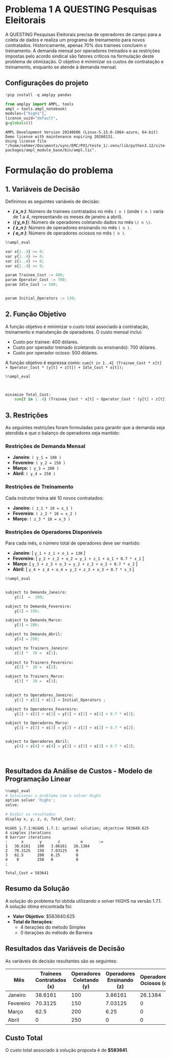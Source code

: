 # Problema 1 A QUESTING Pesquisas Eleitorais

A QUESTING Pesquisas Eleitorais precisa de operadores de campo para a coleta de dados e realiza um programa de treinamento para novos contratados. Historicamente, apenas 70% dos trainees concluem o treinamento. A demanda mensal por operadores treinados e as restrições impostas pelo acordo sindical são fatores críticos na formulação deste problema de otimização. O objetivo é minimizar os custos de contratação e treinamento, enquanto se atende à demanda mensal.


## Configurações do projeto


```python
!pip install -q amplpy pandas

```


```python
from amplpy import AMPL, tools
ampl = tools.ampl_notebook(
modules=["highs"], 
license_uuid="default",
g=globals()) 
```

    AMPL Development Version 20240606 (Linux-5.15.0-1064-azure, 64-bit)
    Demo license with maintenance expiring 20260131.
    Using license file "/home/sehmer/Documents/sync/EMC/PO1/teste_1/.venv/lib/python3.12/site-packages/ampl_module_base/bin/ampl.lic".
    


# Formulação do problema

## 1. Variáveis de Decisão
Definimos as seguintes variáveis de decisão:
- ***\( x_n \)***: Número de trainees contratados no mês `( n )` (onde `( n )` varia de 1 a 4, representando os meses de janeiro a abril).
- (***\( y_n \)***): Número de operadores coletando dados no mês `\( n \)`.
- ***\( z_n \)***: Número de operadores ensinando no mês `( n )`.
- ***\( o_n \)***: Número de operadores ociosos no mês `( n )`.



```python
%%ampl_eval

var x{1..4} >= 0;  
var y{1..4} >= 0;  
var z{1..4} >= 0;  
var o{1..4} >= 0;  

param Trainee_Cost := 400;
param Operator_Cost := 700;
param Idle_Cost := 500;


param Initial_Operators := 130;
```

## 2. Função Objetivo
A função objetivo é minimizar o custo total associado à contratação, treinamento e manutenção de operadores. O custo mensal inclui:
- Custo por trainee: 400 dólares.
- Custo por operador treinado (coletando ou ensinando): 700 dólares.
- Custo por operador ocioso: 500 dólares.

A função objetivo é expressa como:
`sum{t in 1..4} (Trainee_Cost * x[t] + Operator_Cost * (y[t] + z[t]) + Idle_Cost * o[t]);`


```python
%%ampl_eval



minimize Total_Cost:
    sum{t in 1..4} (Trainee_Cost * x[t] + Operator_Cost * (y[t] + z[t]) + Idle_Cost * o[t]);

```

## 3. Restrições
As seguintes restrições foram formuladas para garantir que a demanda seja atendida e que o balanço de operadores seja mantido:

### Restrições de Demanda Mensal
- **Janeiro**: `( y_1 = 100 )`
- **Fevereiro**: `( y_2 = 150 )`
- **Março**: `( y_3 = 200 )`
- **Abril**: `( y_4 = 250 )`

### Restrições de Treinamento
Cada instrutor treina até 10 novos contratados:
- **Janeiro**: `( z_1 * 10 = x_1 )`
- **Fevereiro**: `( z_2 * 10 = x_2 )`
- **Março**: `( z_3 * 10 = x_3 )`

### Restrições de Operadores Disponíveis
Para cada mês, o número total de operadores deve ser mantido:
- **Janeiro**:
  \[
  `y_1 + z_1 + o_1 = 130`
  \]
- **Fevereiro**:
  \[
  `y_2 + z_2 + o_2 = y_1 + z_1 + o_1 + 0.7 * x_1`
  \]
- **Março**:
  \[
  `y_3 + z_3 + o_3 = y_2 + z_2 + o_2 + 0.7 * x_2`
  \]
- **Abril**:
  \[
  `y_4 + z_4 + o_4 = y_3 + z_3 + o_3 + 0.7 * x_3`
  \]


```python
%%ampl_eval


subject to Demanda_Janeiro:
    y[1]  =  100;

subject to Demanda_Fevereiro:
    y[2] = 150;

subject to Demanda_Marco:
    y[3] = 200;

subject to Demanda_Abril:
    y[4] = 250;

subject to Trainers_Janeiro:
    z[1] *  10 =  x[1];
    
subject to Trainers_Fevereiro:
    z[2] *  10 =  x[2];

subject to Trainers_Marco:
    z[3] *  10 =  x[3];
    

subject to Operadores_Janeiro:
    y[1] + z[1] + o[1] = Initial_Operators ;

subject to Operadores_Fevereiro:
    y[2] + z[2] + o[2] = y[1] + z[1] + o[1] + 0.7 * x[1];

subject to Operadores_Marco:
    y[3] + z[3] + o[3] = y[2] + z[2] + o[2] + 0.7 * x[2];


subject to Operadores_Abril:
    y[4] + z[4] + o[4] = y[3] + z[3] + o[3] + 0.7 * x[3];




```

## Resultados da Análise de Custos - Modelo de Programação Linear



```python
%%ampl_eval
# Solucionar o problema com o solver Highs
option solver 'highs';
solve;

# Exibir os resultados
display x, y, z, o, Total_Cost;

```

    HiGHS 1.7.1:HiGHS 1.7.1: optimal solution; objective 583640.625
    4 simplex iterations
    0 barrier iterations
    :      x       y       z         o       :=
    1   38.6161   100   3.86161   26.1384
    2   70.3125   150   7.03125    0
    3   62.5      200   6.25       0
    4    0        250   0          0
    ;
    
    Total_Cost = 583641
    



## Resumo da Solução

A solução do problema foi obtida utilizando o solver HiGHS na versão 1.7.1. A solução ótima encontrada foi:

- **Valor Objetivo**: $583640.625
- **Total de Iterações**:
  - 4 iterações do método Simplex
  - 0 iterações do método de Barreira

## Resultados das Variáveis de Decisão

As variáveis de decisão resultantes são as seguintes:

| Mês       | Trainees Contratados (x) | Operadores Coletando (y) | Operadores Ensinando (z) | Operadores Ociosos (o) |
|-----------|---------------------------|---------------------------|---------------------------|-------------------------|
| Janeiro   | 38.6161                   | 100                       | 3.86161                   | 26.1384                 |
| Fevereiro | 70.3125                   | 150                       | 7.03125                   | 0                       |
| Março     | 62.5                      | 200                       | 6.25                      | 0                       |
| Abril     | 0                         | 250                       | 0                         | 0                       |

## Custo Total

O custo total associado à solução proposta é de **$583641**.




```python

```
